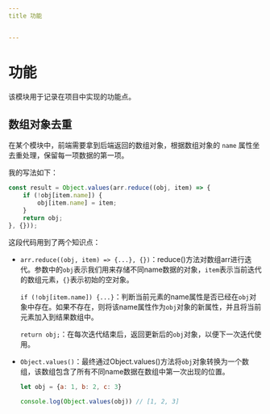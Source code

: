 ```yaml
---
title 功能


---
```


# 功能

该模块用于记录在项目中实现的功能点。

## 数组对象去重

在某个模块中，前端需要拿到后端返回的数组对象，根据数组对象的 `name` 属性坐去重处理，保留每一项数据的第一项。

我的写法如下：

```js
const result = Object.values(arr.reduce((obj, item) => {
    if (!obj[item.name]) {
        obj[item.name] = item;
    }
    return obj;
}, {}));
```

这段代码用到了两个知识点：

- `arr.reduce((obj, item) => {...}, {})`：reduce()方法对数组arr进行迭代。参数中的`obj`表示我们用来存储不同name数据的对象，`item`表示当前迭代的数组元素，`{}`表示初始的空对象。

  `if (!obj[item.name]) {...}`：判断当前元素的name属性是否已经在`obj`对象中存在。如果不存在，则将该name属性作为`obj`对象的新属性，并且将当前元素加入到结果数组中。

  `return obj;`：在每次迭代结束后，返回更新后的`obj`对象，以便下一次迭代使用。

- `Object.values()`：最终通过Object.values()方法将`obj`对象转换为一个数组，该数组包含了所有不同name数据在数组中第一次出现的位置。

  ```js
  let obj = {a: 1, b: 2, c: 3}
  
  console.log(Object.values(obj)) // [1, 2, 3]
  ```